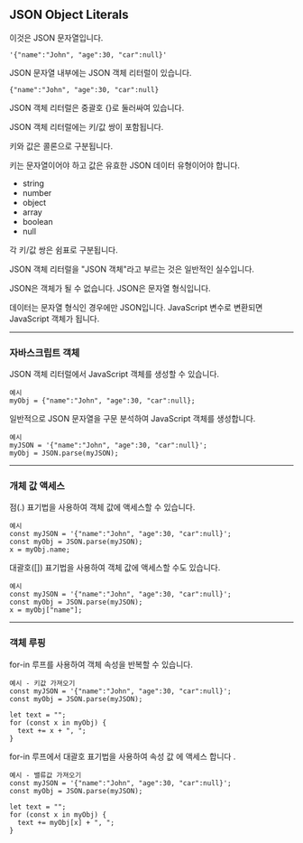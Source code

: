 ## JSON Object Literals

이것은 JSON 문자열입니다.

    '{"name":"John", "age":30, "car":null}'

JSON 문자열 내부에는 JSON 객체 리터럴이 있습니다.

    {"name":"John", "age":30, "car":null}

JSON 객체 리터럴은 중괄호 {}로 둘러싸여 있습니다.

JSON 객체 리터럴에는 키/값 쌍이 포함됩니다.

키와 값은 콜론으로 구분됩니다.

키는 문자열이어야 하고 값은 유효한 JSON 데이터 유형이어야 합니다.

- string
- number
- object
- array
- boolean
- null

각 키/값 쌍은 쉼표로 구분됩니다.

JSON 객체 리터럴을 "JSON 객체"라고 부르는 것은 일반적인 실수입니다.

JSON은 객체가 될 수 없습니다. JSON은 문자열 형식입니다.

데이터는 문자열 형식인 경우에만 JSON입니다. JavaScript 변수로 변환되면 JavaScript 객체가 됩니다.

---

### 자바스크립트 객체

JSON 객체 리터럴에서 JavaScript 객체를 생성할 수 있습니다.

    예시
    myObj = {"name":"John", "age":30, "car":null};

일반적으로 JSON 문자열을 구문 분석하여 JavaScript 객체를 생성합니다.

    예시
    myJSON = '{"name":"John", "age":30, "car":null}';
    myObj = JSON.parse(myJSON);

---

### 개체 값 액세스

점(.) 표기법을 사용하여 객체 값에 액세스할 수 있습니다.

    예시
    const myJSON = '{"name":"John", "age":30, "car":null}';
    const myObj = JSON.parse(myJSON);
    x = myObj.name;

대괄호([]) 표기법을 사용하여 객체 값에 액세스할 수도 있습니다.

    예시
    const myJSON = '{"name":"John", "age":30, "car":null}';
    const myObj = JSON.parse(myJSON);
    x = myObj["name"];

---

### 객체 루핑

for-in 루프를 사용하여 객체 속성을 반복할 수 있습니다.

    예시 - 키값 가져오기
    const myJSON = '{"name":"John", "age":30, "car":null}';
    const myObj = JSON.parse(myJSON);

    let text = "";
    for (const x in myObj) {
      text += x + ", ";
    }

for-in 루프에서 대괄호 표기법을 사용하여 속성 값 에 액세스 합니다 .

    예시 - 밸류값 가져오기
    const myJSON = '{"name":"John", "age":30, "car":null}';
    const myObj = JSON.parse(myJSON);

    let text = "";
    for (const x in myObj) {
      text += myObj[x] + ", ";
    }
